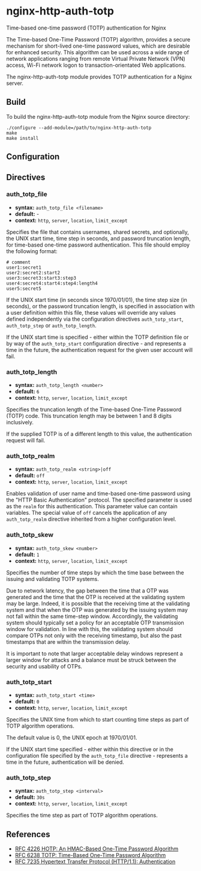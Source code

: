 # nginx-http-auth-totp

Time-based one-time password (TOTP) authentication for Nginx

The Time-based One-Time Password (TOTP) algorithm, provides a secure mechanism for short-lived one-time password values, which are desirable for enhanced security. This algorithm can be used across a wide range of network applications ranging from remote Virtual Private Network (VPN) access, Wi-Fi network logon to transaction-orientated Web applications.

The nginx-http-auth-totp module provides TOTP authentication for a Nginx server.

## Build

To build the nginx-http-auth-totp module from the Nginx source directory:

    ./configure --add-module=/path/to/nginx-http-auth-totp
    make
    make install

## Configuration

## Directives

### auth_totp_file

* **syntax:** `auth_totp_file <filename>`
* **default:** -
* **context:** `http`, `server`, `location`, `limit_except`

Specifies the file that contains usernames, shared secrets, and optionally, the UNIX start time, time step in seconds, and password truncation length, for time-based one-time password authentication. This file should employ the following format:

    # comment
    user1:secret1
    user2:secret2:start2
    user3:secret3:start3:step3
    user4:secret4:start4:step4:length4
    user5:secret5

If the UNIX start time (in seconds since 1970/01/01), the time step size (in seconds), or the password truncation length, is specified in association with a user definition within this file, these values will override any values defined independently via the configuration directives `auth_totp_start`, `auth_totp_step` or `auth_totp_length`.

If the UNIX start time is specified - either within the TOTP definition file or by way of the `auth_totp_start` configuration directive - and represents a time in the future, the authentication request for the given user account will fail.

### auth_totp_length

* **syntax:** `auth_totp_length <number>`
* **default:** `6`
* **context:** `http`, `server`, `location`, `limit_except`

Specifies the truncation length of the Time-based One-Time Password (TOTP) code. This truncation length may be between 1 and 8 digits inclusively.

If the supplied TOTP is of a different length to this value, the authentication request will fail.

### auth_totp_realm

* **syntax:** `auth_totp_realm <string>|off`
* **default:** `off`
* **context:** `http`, `server`, `location`, `limit_except`

Enables validation of user name and time-based one-time password using the "HTTP Basic Authentication" protocol. The specified parameter is used as the `realm` for this authentication. This parameter value can contain variables. The special value of `off` cancels the application of any `auth_totp_realm` directive inherited from a higher configuration level.

### auth_totp_skew

* **syntax:** `auth_totp_skew <number>`
* **default:** `1`
* **context:** `http`, `server`, `location`, `limit_except`

Specifies the number of time steps by which the time base between the issuing and validating TOTP systems.

Due to network latency, the gap between the time that a OTP was generated and the time that the OTP is received at the validating system may be large. Indeed, it is possible that the receiving time at the validating system and that when the OTP was generated by the issuing system may not fall within the same time-step window. Accordingly, the validating system should typically set a policy for an acceptable OTP transmission window for validation. In line with this, the validating system should compare OTPs not only with the receiving timestamp, but also the past timestamps that are within the transmission delay.

It is important to note that larger acceptable delay windows represent a larger window for attacks and a balance must be struck between the security and usability of OTPs.

### auth_totp_start

* **syntax:** `auth_totp_start <time>`
* **default:** `0`
* **context:** `http`, `server`, `location`, `limit_except`

Specifies the UNIX time from which to start counting time steps as part of TOTP algorithm operations.

The default value is 0, the UNIX epoch at 1970/01/01. 

If the UNIX start time specified - either within this directive or in the configuration file specified by the `auth_totp_file` directive - represents a time in the future, authentication will be denied.

### auth_totp_step

* **syntax:** `auth_totp_step <interval>`
* **default:** `30s`
* **context:** `http`, `server`, `location`, `limit_except`

Specifies the time step as part of TOTP algorithm operations.

## References

* [RFC 4226 HOTP: An HMAC-Based One-Time Password Algorithm](https://datatracker.ietf.org/doc/html/rfc4226)
* [RFC 6238 TOTP: Time-Based One-Time Password Algorithm](https://datatracker.ietf.org/doc/html/rfc6238)
* [RFC 7235 Hypertext Transfer Protocol (HTTP/1.1): Authentication](https://datatracker.ietf.org/doc/html/rfc7235)

